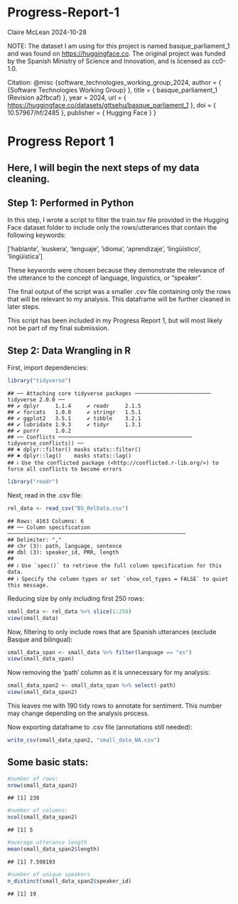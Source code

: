 Progress-Report-1
================
Claire McLean
2024-10-28

NOTE: The dataset I am using for this project is named
basque_parliament_1 and was found on <https://huggingface.co>. The
original project was funded by the Spanish Ministry of Science and
Innovation, and is licensed as cc0-1.0.

Citation: @misc {software_technologies_working_group_2024, author = {
{Software Technologies Working Group} }, title = { basque_parliament_1
(Revision a2fbcaf) }, year = 2024, url = {
<https://huggingface.co/datasets/gttsehu/basque_parliament_1> }, doi = {
10.57967/hf/2485 }, publisher = { Hugging Face } }

# Progress Report 1

## Here, I will begin the next steps of my data cleaning.

## Step 1: Performed in Python

In this step, I wrote a script to filter the train.tsv file provided in
the Hugging Face dataset folder to include only the rows/utterances that
contain the following keywords:

\[‘hablante’, ‘euskera’, ‘lenguaje’, ‘idioma’, ‘aprendizaje’,
‘lingüístico’, ‘lingüística’\]

These keywords were chosen because they demonstrate the relevance of the
utterance to the concept of language, linguistics, or “speaker”.

The final output of the script was a smaller .csv file containing only
the rows that will be relevant to my analysis. This dataframe will be
further cleaned in later steps.

This script has been included in my Progress Report 1, but will most
likely not be part of my final submission.

## Step 2: Data Wrangling in R

First, import dependencies:

``` r
library("tidyverse")
```

    ## ── Attaching core tidyverse packages ──────────────────────── tidyverse 2.0.0 ──
    ## ✔ dplyr     1.1.4     ✔ readr     2.1.5
    ## ✔ forcats   1.0.0     ✔ stringr   1.5.1
    ## ✔ ggplot2   3.5.1     ✔ tibble    3.2.1
    ## ✔ lubridate 1.9.3     ✔ tidyr     1.3.1
    ## ✔ purrr     1.0.2     
    ## ── Conflicts ────────────────────────────────────────── tidyverse_conflicts() ──
    ## ✖ dplyr::filter() masks stats::filter()
    ## ✖ dplyr::lag()    masks stats::lag()
    ## ℹ Use the conflicted package (<http://conflicted.r-lib.org/>) to force all conflicts to become errors

``` r
library("readr")
```

Next, read in the .csv file:

``` r
rel_data <- read_csv("BS_RelData.csv")
```

    ## Rows: 4163 Columns: 6
    ## ── Column specification ────────────────────────────────────────────────────────
    ## Delimiter: ","
    ## chr (3): path, language, sentence
    ## dbl (3): speaker_id, PRR, length
    ## 
    ## ℹ Use `spec()` to retrieve the full column specification for this data.
    ## ℹ Specify the column types or set `show_col_types = FALSE` to quiet this message.

Reducing size by only including first 250 rows:

``` r
small_data <- rel_data %>% slice(1:250)
view(small_data)
```

Now, filtering to only include rows that are Spanish utterances (exclude
Basque and bilingual):

``` r
small_data_span <- small_data %>% filter(language == "es")
view(small_data_span)
```

Now removing the ‘path’ column as it is unnecessary for my analysis:

``` r
small_data_span2 <- small_data_span %>% select(-path)
view(small_data_span2)
```

This leaves me with 190 tidy rows to annotate for sentiment. This number
may change depending on the analysis process.

Now exporting dataframe to .csv file (annotations still needed):

``` r
write_csv(small_data_span2, "small_data_NA.csv")
```

## Some basic stats:

``` r
#number of rows:
nrow(small_data_span2)
```

    ## [1] 238

``` r
#number of columns:
ncol(small_data_span2)
```

    ## [1] 5

``` r
#average utterance length
mean(small_data_span2$length)
```

    ## [1] 7.598193

``` r
#number of unique speakers
n_distinct(small_data_span2$speaker_id)
```

    ## [1] 19
